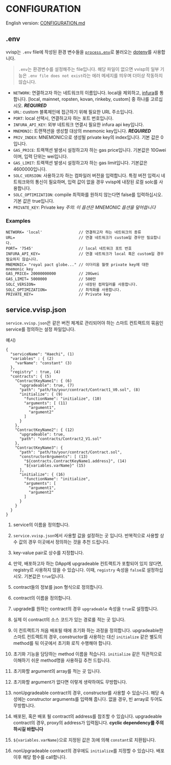 
# CONFIGURATION

English version: [CONFIGURATION.md](./CONFIGURATION.md)

## <a name="env"></a>.env

vvisp는 `.env` file에 작성된 환경 변수들을 [`process.env`](https://nodejs.org/docs/latest/api/process.html#process_process_env)로 불러오는 [dotenv](https://github.com/motdotla/dotenv)를 사용합니다.

> `.env`는 환경변수를 설정해주는 file입니다. 해당 파일이 없으면 vvisp의 일부 기능은 ```.env file does not exist```라는 에러 메세지를 띄우며 더이상 작동하지 않습니다. 

- `NETWORK`: 연결하고자 하는 네트워크의 이름입니다. local을 제외하고, [infura](https://infura.io/)를 통합니다. [local, mainnet, ropsten, kovan, rinkeby, custom] 중 하나를 고르십시오. ***REQUIRED***
- `URL`: custom 블록체인에 접근하기 위해 필요한 URL 주소입니다.
- `PORT`: local 선택시, 연결하고자 하는 포트 번호입니다.
- `INFURA_API_KEY`: 외부 네트워크 연결시 필요한 infura api key입니다.
- `MNEMONIC`: 트랜잭션을 생성할 대상의 mnemonic key입니다. ***REQUIRED***
- `PRIV_INDEX`: MNEMONIC으로 생성될 private key의 index입니다. 기본 값은 0입니다.
- `GAS_PRICE`: 트랙잭션 발생시 설정하고자 하는 gas price입니다. 기본값은 10Gwei이며, 입력 단위는 wei입니다. 
- `GAS_LIMIT`: 트랙잭션 발생시 설정하고자 하는 gas limit입니다. 기본값은 4600000입니다.
- `SOLC_VERSION`: 사용하고자 하는 컴파일러 버전을 입력합니다. 특정 버전 입력시 네트워크와의 통신이 필요하며, 입력 값이 없을 경우 vvisp에 내장된 로컬 solc를 사용합니다. 
- `SOLC_OPTIMIZATION`: compile 최적화를 원하지 않는다면 false를 입력하십시오. 기본 값은 true입니다.
- `PRIVATE_KEY`: Private key *주의: 이 옵션은 MNEMONIC 옵션을 덮어씁니다*

### Examples

```.dotenv
NETWORK= 'local'                // 연결하고자 하는 네트워크의 종류 
URL=                            // 연결 네트워크가 custom일 경우만 필요합니다.
PORT= '7545'                    // local 네트워크 포트 번호
INFURA_API_KEY=                 // 연결 네트워크가 local 혹은 custom일 경우 필요하지 않습니다.
MNEMONIC= "royal pact globe..." // 이더리움 월렛 private key에 대한 mnemonic key
GAS_PRICE= 20000000000          // 20Gwei
GAS_LIMIT= 5000000              // 500만
SOLC_VERSION=                   // 내장된 컴파일러를 사용합니다.
SOLC_OPTIMIZATION=              // 최적화를 사용합니다.
PRIVATE_KEY=                    // Private key
```

## <a name="service"></a>service.vvisp.json

`service.vvisp.json`은 같은 버전 체계로 관리되어야 하는 스마트 컨트랙트의 묶음인 service를 정의하는 설정 파일입니다. 

예시)

```
{
  "serviceName": "Haechi", (1)
  "variables" : { (2)
    "varName": "constant" (3)
  },
  "registry" : true, (4)
  "contracts": { (5) 
    "ContractKeyName1": { (6)
      "upgradeable": true, (7)
      "path": "path/to/your/contract/Contract1_V0.sol", (8)
      "initialize": { (9)
        "functionName": "initialize", (10)
        "arguments": [ (11)
          "argument1",
          "argument2"
        ]
      }
    },
    "ContractKeyName2": { (12)
      "upgradeable": true,
      "path": "contracts/Contract2_V1.sol"
    },
    "ContractKeyName3": {
      "path": "path/to/your/contract/Contract.sol",
      "constructorArguments": [ (13)
        "${contracts.ContractKeyName1.address}", (14)
        "${variables.varName}" (15)
      ],
      "initialize": { (16)
        "functionName": "initialize",
        "arguments": [
          "argument1",
          "argument2"
        ]
      }
    }
  }
}

```

1) service의 이름을 정의합니다.

1) `service.vvisp.json`에서 사용할 값을 설정하는 곳 입니다. 반복적으로 사용할 상수 값의 경우 이곳에서 정의하는 것을 추천 드립니다.

1) key-value pair로 상수를 지정합니다.

1) 만약, 배포하고자 하는 DApp에 upgradeable 컨트랙트가 포함되어 있지 않다면, registry르 사용하지 않을 수 있습니다.
이때, `registry` 속성을 `false`로 설정하십시오.
기본값은 `true`입니다.

1) contract들의 정보를 json 형식으로 정의합니다.

1) contract의 이름을 정의합니다.

1) upgrade를 원하는 contract의 경우 `upgradeable` 속성을 `true`로 설정합니다.

1) 실제 이 contract의 소스 코드가 있는 경로를 적는 곳 입니다.

1) 이 컨트랙트가 처음 배포될 때에 초기화 하는 과정을 정의합니다. upgradeable한 스마트 컨트랙트의 경우, constructor를 사용하는 대신 `initialize` 같은 별도의 method를 둬 이곳에서 초기화 로직 수행해야 합니다.

1) 초기화 기능을 담당하는 method 이름을 적습니다. `initialize` 같은 직관적으로 이해하기 쉬운 method명을 사용하길 추천 드립니다.

1) 초기화할 argument의 array를 적는 곳 입니다.

1) 초기화할 argument가 없다면 이렇게 생략하여도 무방합니다.

1) nonUpgradeable contract의 경우, constructor를 사용할 수 있습니다. 해당 속성에는 constructor arguments를 입력해 줍니다. 없을 경우, 빈 array로 두어도 무방합니다.

1) 배포된, 혹은 배포 될 contract의 address를 참조할 수 있습니다. upgradeable contract의 경우, proxy의 address가 입력됩니다. **cyclic dependency를 주의하시길 바랍니다** 

1) `${variables.varName}`으로 지정된 값은 3)에 의해 `constant`로 치환됩니다. 

1) nonUpgradeable contract의 경우에도 `initialize`를 지정할 수 있습니다. 배포 이후 해당 함수를 call합니다.
